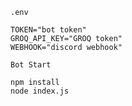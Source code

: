 `.env`
```
TOKEN="bot token"
GROQ_API_KEY="GROQ token"
WEBHOOK="discord webhook"
```
`Bot Start`
```
npm install
node index.js
```
